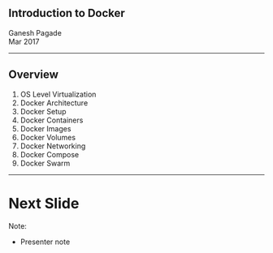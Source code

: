 ## Introduction to Docker

Ganesh Pagade  
Mar 2017

---

## Overview
1. OS Level Virtualization
1. Docker Architecture
1. Docker Setup
1. Docker Containers
1. Docker Images
1. Docker Volumes
1. Docker Networking
1. Docker Compose
1. Docker Swarm

---

# Next Slide

Note:
- Presenter note
